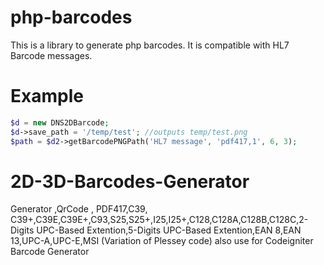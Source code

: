 php-barcodes
============

This is a library to generate php barcodes. It is compatible with HL7 Barcode messages.


# Example

```php
$d = new DNS2DBarcode;
$d->save_path = '/temp/test'; //outputs temp/test.png
$path = $d2->getBarcodePNGPath('HL7 message', 'pdf417,1', 6, 3);
```



2D-3D-Barcodes-Generator
========================

Generator ,QrCode , PDF417,C39, C39+,C39E,C39E+,C93,S25,S25+,I25,I25+,C128,C128A,C128B,C128C,2-Digits UPC-Based Extention,5-Digits UPC-Based Extention,EAN 8,EAN 13,UPC-A,UPC-E,MSI (Variation of Plessey code) also use for Codeigniter Barcode Generator

